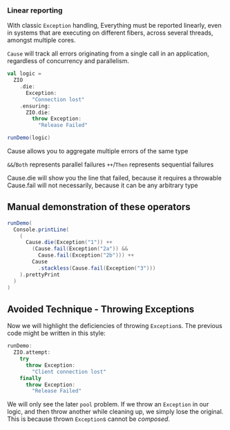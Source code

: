 ### Linear reporting
With classic `Exception` handling, Everything must be reported linearly, even in systems that are executing on different fibers, across several threads, amongst multiple cores.


`Cause` will track all errors originating from a single call in an application, regardless of concurrency and parallelism.

```scala mdoc:silent
val logic =
  ZIO
    .die:
      Exception:
        "Connection lost"
    .ensuring:
      ZIO.die:
        throw Exception:
          "Release Failed"
```
```scala mdoc
runDemo(logic)
```

Cause allows you to aggregate multiple errors of the same type

`&&`/`Both` represents parallel failures
`++`/`Then` represents sequential failures

Cause.die will show you the line that failed, because it requires a throwable
Cause.fail will not necessarily, because it can be any arbitrary type

## Manual demonstration of these operators

```scala mdoc
runDemo(
  Console.printLine(
    (
      Cause.die(Exception("1")) ++
        (Cause.fail(Exception("2a")) &&
          Cause.fail(Exception("2b"))) ++
        Cause
          .stackless(Cause.fail(Exception("3")))
    ).prettyPrint
  )
)
```

## Avoided Technique - Throwing Exceptions

Now we will highlight the deficiencies of throwing `Exception`s.
The previous code might be written in this style:

```scala mdoc
runDemo:
  ZIO.attempt:
    try
      throw Exception:
        "Client connection lost"
    finally
      throw Exception:
        "Release Failed"
```

We will only see the later `pool` problem.
If we throw an `Exception` in our logic, and then throw another while cleaning up, we simply lose the original.
This is because thrown `Exception`s cannot be _composed_.

